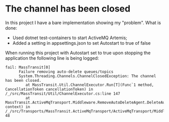 # The channel has been closed

In this project I have a bare implementation showing my "problem".
What is done:
- Used dotnet test-containers to start ActiveMQ Artemis;
- Added a setting in appsettings.json to set Autostart to true of false

When running this project with Autostart set to true upon stopping the application the following line is being logged:

```
fail: MassTransit[0]
      Failure removing auto-delete queues/topics
      System.Threading.Channels.ChannelClosedException: The channel has been closed.
         at MassTransit.Util.ChannelExecutor.Run[T](Func`1 method, CancellationToken cancellationToken) in /_/src/MassTransit/Util/ChannelExecutor.cs:line 147
         at MassTransit.ActiveMqTransport.Middleware.RemoveAutoDeleteAgent.DeleteAutoDelete(SessionContext context) in /_/src/Transports/MassTransit.ActiveMqTransport/ActiveMqTransport/Middleware/RemoveAutoDeleteAgent.cs:line 48
```